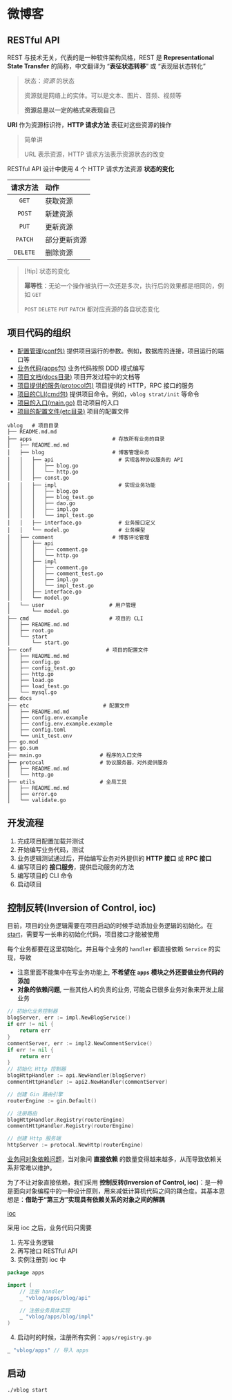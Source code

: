 # 微博客

## RESTful API

REST 与技术无关，代表的是一种软件架构风格，REST 是 **Representational State Transfer** 的简称，中文翻译为 “**表征状态转移**” 或 “表现层状态转化”

> 状态：_资源_ 的状态
>
> 资源就是网络上的实体。可以是文本、图片、音频、视频等
>
> **资源总是以一定的格式来表现自己**

**URI** 作为资源标识符，**HTTP 请求方法** 表征对这些资源的操作

> 简单讲
>
> URL 表示资源，HTTP 请求方法表示资源状态的改变
>

RESTful API 设计中使用 $4$ 个 HTTP 请求方法资源 **状态的变化**

|   请求方法   | 动作     |
|:--------:|:-------|
|  `GET`   | 获取资源   |
|  `POST`  | 新建资源   |
|  `PUT`   | 更新资源   |
| `PATCH`  | 部分更新资源 |
| `DELETE` | 删除资源   |

> [!tip] 状态的变化
>
> **幂等性**：无论一个操作被执行一次还是多次，执行后的效果都是相同的，例如 `GET`
>
> `POST` `DELETE` `PUT` `PATCH` 都对应资源的各自状态变化


## 项目代码的组织

+ [配置管理(conf包)](./conf/README.md) 提供项目运行的参数。例如，数据库的连接，项目运行的端口等
+ [业务代码(apps包)](./apps/README.md) 业务代码按照 DDD 模式编写
+ [项目文档(docs目录)](./docs/README.md) 项目开发过程中的文档等
+ [项目提供的服务(protocol包)](./protocal/README.md) 项目提供的 HTTP，RPC 接口的服务
+ [项目的CLI(cmd包)](./cmd/README.md) 提供项目命令。例如，`vblog strat/init` 等命令
+ [项目的入口(main.go)](./main.go) 启动项目的入口
+ [项目的配置文件(etc目录)](./etc/README.md) 项目的配置文件

```shell
vblog   # 项目目录
├── README.md.md
├── apps                          # 存放所有业务的目录
│   ├── README.md.md
│   ├── blog                      # 博客管理业务
│   │   ├── api                     # 实现各种协议服务的 API
│   │   │   ├── blog.go
│   │   │   └── http.go
│   │   ├── const.go
│   │   ├── impl                    # 实现业务功能
│   │   │   ├── blog.go
│   │   │   ├── blog_test.go
│   │   │   ├── dao.go
│   │   │   ├── impl.go
│   │   │   └── impl_test.go
│   │   ├── interface.go            # 业务接口定义
│   │   └── model.go                # 业务模型
│   ├── comment                   # 博客评论管理
│   │   ├── api
│   │   │   ├── comment.go
│   │   │   └── http.go
│   │   ├── impl
│   │   │   ├── comment.go
│   │   │   ├── comment_test.go
│   │   │   ├── impl.go
│   │   │   └── impl_test.go
│   │   ├── interface.go
│   │   └── model.go
│   └── user                     # 用户管理
│       └── model.go
├── cmd                          # 项目的 CLI
│   ├── README.md.md
│   ├── root.go
│   └── start
│       └── start.go
├── conf                        # 项目的配置文件
│   ├── README.md.md
│   ├── config.go
│   ├── config_test.go
│   ├── http.go
│   ├── load.go
│   ├── load_test.go
│   └── mysql.go
├── docs
├── etc                        # 配置文件
│   ├── README.md.md
│   ├── config.env.example
│   ├── config.env.example.example
│   ├── config.toml
│   └── unit_test.env
├── go.mod
├── go.sum
├── main.go                   # 程序的入口文件
├── protocal                  # 协议服务器，对外提供服务
│   ├── README.md.md
│   └── http.go
├── utils                     # 全局工具
│   ├── README.md.md
│   ├── error.go
│   └── validate.go
```

## 开发流程

1. 完成项目配置加载并测试 
2. 开始编写业务代码，测试 
3. 业务逻辑测试通过后，开始编写业务对外提供的 **HTTP 接口** 或 **RPC 接口**
4. 编写项目的 **接口服务**，提供启动服务的方法
5. 编写项目的 CLI 命令
6. 启动项目

## 控制反转(Inversion of Control, ioc)

目前，项目的业务逻辑需要在项目启动的时候手动添加业务逻辑的初始化。在 [start](./cmd/start/start.go)，需要写一长串的初始化代码，项目接口才能被使用

每个业务都要在这里初始化。并且每个业务的 `handler` 都直接依赖 `Service` 的实现，导致
+ 注意里面不能集中在写业务功能上,  **不希望在 `apps` 模块之外还要做业务代码的添加**
+ **对象的依赖问题**, 一些其他人的负责的业务, 可能会已很多业务对象来开发上层业务

```go
// 初始化业务控制器
blogServer, err := impl.NewBlogService()
if err != nil {
    return err
}
commentServer, err := impl2.NewCommentService()
if err != nil {
    return err
}
// 初始化 Http 控制器
blogHttpHandler := api.NewHandler(blogServer)
commentHttpHandler := api2.NewHandler(commentServer)

// 创建 Gin 路由引擎
routerEngine := gin.Default()

// 注册路由
blogHttpHandler.Registry(routerEngine)
commentHttpHandler.Registry(routerEngine)

// 创建 Http 服务端
httpServer := protocal.NewHttp(routerEngine)
```

[业务间对象依赖问题](./docs/object.depence.drawio)，当对象间 **直接依赖** 的数量变得越来越多，从而导致依赖关系非常难以维护。

为了不让对象直接依赖，我们采用 **控制反转(Inversion of Control, ioc)**：是一种是面向对象编程中的一种设计原则，用来减低计算机代码之间的耦合度。其基本思想是：**借助于“第三方”实现具有依赖关系的对象之间的解耦**

[ioc](./docs/ioc.drawio)

采用 ioc 之后，业务代码只需要
1. 先写业务逻辑
2. 再写接口 RESTful API
3. 实例注册到 ioc 中

```go
package apps

import (
	// 注册 handler
	_ "vblog/apps/blog/api"

	// 注册业务具体实现
	_ "vblog/apps/blog/impl"
)
```

4. 启动时的时候，注册所有实例：`apps/registry.go`

```go 
_ "vblog/apps" // 导入 apps
```

## 启动

```shell
./vblog start
```
